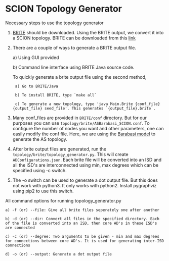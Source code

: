 SCION Topology Generator
========================

Necessary steps to use the topology generator

1. [BRITE](http://www.cs.bu.edu/brite/) should be downloaded. Using the BRITE output, we convert it into a SCION topology. BRITE can be downloaded from this [link](http://www.cs.bu.edu/brite/download.html)

2. There are a couple of ways to generate a BRITE output file.

	a) Using GUI provided

	b) Command line interface using BRITE Java source code.

	To quickly generate a brite output file using the second method,

		a) Go to BRITE/Java

		b) To install BRITE, type `make all`

		c) To generate a new topology, type 'java Main.Brite {conf_file} {output_file} seed_file'. This generates `{output_file}.brite`. 

3. Many conf_files are provided in `BRITE/conf` directory. But for our purposes you can use `topology/brite/ASBarabasi_SCION.conf`. To configure the number of nodes you want and other parameters, one can easily modify the conf file. Here, we are using the [Barabasi model](http://en.wikipedia.org/wiki/Barab%C3%A1si%E2%80%93Albert_model) to generate the AS topology.

4. After brite output files are generated, run the `topology/brite/topology_generator.py`. This will create `ADConfigurations.json`. Each brite file will be converted into an ISD and all the ISD's are interconnected using min, max degrees which can be specified using -c switch.

5. The -o switch can be used to generate a dot output file. But this does not work with python3. It only works with python2. Install pygraphviz using pip2 to use this switch.

All command options for running topology_generator.py

	a) -f (or) --file: Give all brite files seperately one after another

	b) -d (or) --dir: Convert all files in the specified directory. Each of the file is converted into an ISD, then core AD's in these ISD's are connected

	c) -c (or) --degree: Two arguments to be given - min and max degrees for connections between core AD's. It is used for generating inter-ISD connections

	d) -o (or) --output: Generate a dot output file